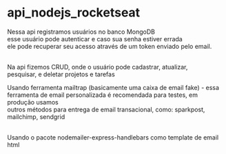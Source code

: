 # api_nodejs_rocketseat <br>

Nessa api registramos usuários no banco MongoDB <br>
esse usuário pode autenticar e caso sua senha estiver errada <br>
ele pode recuperar seu acesso através de um token enviado pelo email. <br><br>

Na api fizemos CRUD, onde o usuário pode cadastrar, atualizar, <br> pesquisar, e deletar projetos e tarefas

Usando ferramenta mailtrap (basicamente uma caixa de email fake) - essa <br> 
ferramenta de email personalizada é recomendada para testes, em produção usamos <br> 
outros métodos para entrega de email transacional, como: sparkpost, mailchimp, sendgrid <br><br>

Usando o pacote nodemailer-express-handlebars como template de email html <br><br>

